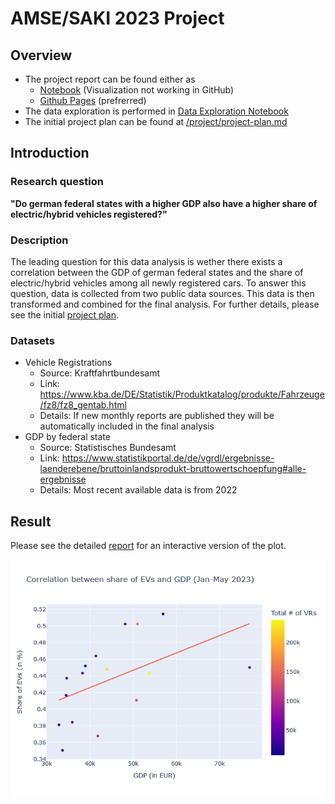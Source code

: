 # AMSE/SAKI 2023 Project

## Overview

- The project report can be found either as
	- [Notebook](./project/report.ipynb) (Visualization not working in GitHub)
	- [Github Pages](https://luccalb.github.io/2023-amse-template/) (prefrerred)
- The data exploration is performed in [Data Exploration Notebook](./project/exploration.ipynb)
- The initial project plan can be found at [/project/project-plan.md](./project/project-plan.md)

## Introduction

### Research question
__"Do german federal states with a higher GDP also have a higher share of electric/hybrid vehicles registered?"__

### Description

The leading question for this data analysis is wether there exists a correlation between the GDP of german federal states and the share of electric/hybrid vehicles among all newly registered cars. To answer this question, data is collected from two public data sources. This data is then transformed and combined for the final analysis. For further details, please see the initial [project plan](./project/project-plan.md).

### Datasets

- Vehicle Registrations
  - Source: Kraftfahrtbundesamt
  - Link: https://www.kba.de/DE/Statistik/Produktkatalog/produkte/Fahrzeuge/fz8/fz8_gentab.html
  - Details: If new monthly reports are published they will be automatically included in the final analysis
- GDP by federal state
  - Source: Statistisches Bundesamt
  - Link: https://www.statistikportal.de/de/vgrdl/ergebnisse-laenderebene/bruttoinlandsprodukt-bruttowertschoepfung#alle-ergebnisse
  - Details: Most recent available data is from 2022

## Result

Please see the detailed [report](https://luccalb.github.io/2023-amse-template/) for an interactive version of the plot.

![](./gdp_and_share_of_electric_vrs.png)